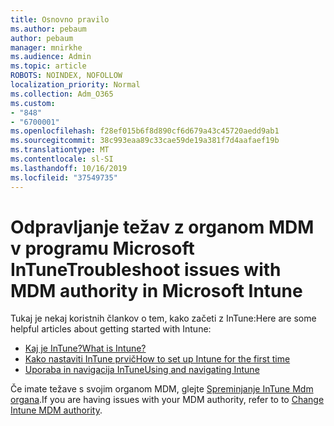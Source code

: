 ```yaml
---
title: Osnovno pravilo
ms.author: pebaum
author: pebaum
manager: mnirkhe
ms.audience: Admin
ms.topic: article
ROBOTS: NOINDEX, NOFOLLOW
localization_priority: Normal
ms.collection: Adm_O365
ms.custom:
- "848"
- "6700001"
ms.openlocfilehash: f28ef015b6f8d890cf6d679a43c45720aedd9ab1
ms.sourcegitcommit: 38c993eaa89c33cae59de19a381f7d4aafaef19b
ms.translationtype: MT
ms.contentlocale: sl-SI
ms.lasthandoff: 10/16/2019
ms.locfileid: "37549735"
---
```

# <a name="troubleshoot-issues-with-mdm-authority-in-microsoft-intune"></a><span data-ttu-id="6edca-102">Odpravljanje težav z organom MDM v programu Microsoft InTune</span><span class="sxs-lookup"><span data-stu-id="6edca-102">Troubleshoot issues with MDM authority in Microsoft Intune</span></span>

<span data-ttu-id="6edca-103">Tukaj je nekaj koristnih člankov o tem, kako začeti z InTune:</span><span class="sxs-lookup"><span data-stu-id="6edca-103">Here are some helpful articles about getting started with Intune:</span></span>

- [<span data-ttu-id="6edca-104">Kaj je InTune?</span><span class="sxs-lookup"><span data-stu-id="6edca-104">What is Intune?</span></span>](https://docs.microsoft.com/intune/what-is-intune)
- [<span data-ttu-id="6edca-105">Kako nastaviti InTune prvič</span><span class="sxs-lookup"><span data-stu-id="6edca-105">How to set up Intune for the first time</span></span>](https://docs.microsoft.com/intune/setup-steps)
- [<span data-ttu-id="6edca-106">Uporaba in navigacija InTune</span><span class="sxs-lookup"><span data-stu-id="6edca-106">Using and navigating Intune</span></span>](https://docs.microsoft.com/intune/tutorial-walkthrough-intune-portal)

<span data-ttu-id="6edca-107">Če imate težave s svojim organom MDM, glejte [Spreminjanje InTune Mdm organa](https://docs.microsoft.com/alchemyinsights/change-mdm-authority).</span><span class="sxs-lookup"><span data-stu-id="6edca-107">If you are having issues with your MDM authority, refer to to [Change Intune MDM authority](https://docs.microsoft.com/alchemyinsights/change-mdm-authority).</span></span>